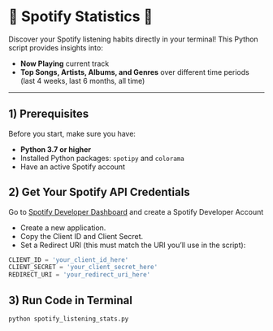 # 🎵 Spotify Statistics 🎵

Discover your Spotify listening habits directly in your terminal! This Python script provides insights into:

- **Now Playing** current track 
- **Top Songs, Artists, Albums, and Genres** over different time periods (last 4 weeks, last 6 months, all time)  

---

## 1) Prerequisites

Before you start, make sure you have:

- **Python 3.7 or higher**  
- Installed Python packages: `spotipy` and `colorama`  
- Have an active Spotify account


## 2) Get Your Spotify API Credentials
Go to [Spotify Developer Dashboard](https://developer.spotify.com/dashboard/) and create a Spotify Developer Account
- Create a new application.
- Copy the Client ID and Client Secret.
- Set a Redirect URI (this must match the URI you’ll use in the script):

```python
CLIENT_ID = 'your_client_id_here'
CLIENT_SECRET = 'your_client_secret_here'
REDIRECT_URI = 'your_redirect_uri_here'
```

## 3) Run Code in Terminal

```python
python spotify_listening_stats.py
```
